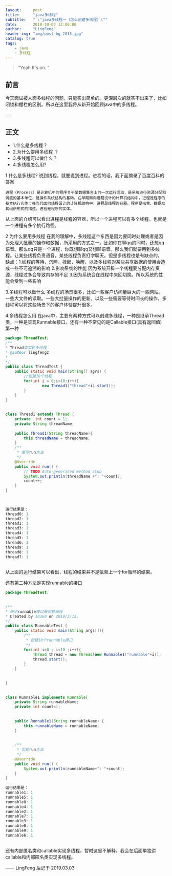 ```yaml
---
layout:     post
title:      "java多线程"
subtitle:   " \"java多线程一（怎么创建多线程）\""
date:       2018-10-03 12:00:00
author:     "LingFeng"
header-img: "img/post-bg-2015.jpg"
catalog: true
tags:
    - java
    - 多线程
---
```


> “Yeah It's on. ”


## 前言

今天面试被人面多线程的问题，只能答出简单的。更深层次的就答不出来了，比如闭锁和棚栏的区别。所以在这里我将从新开始回顾java中的多线程。
 
 
<p id = "build"></p>
---

## 正文
 
* 1.什么是多线程？
* 2.为什么要用多线程 ？
* 3.多线程可以做什么？
* 4.多线程怎么用?
 
1 什么是多线程?
    说到线程，就要说到进程。进程的话，我下面摘录了百度百科的答案
 
    进程（Process）是计算机中的程序关于某数据集合上的一次运行活动，是系统进行资源分配和调度的基本单位，是操作系统结构的基础。在早期面向进程设计的计算机结构中，进程是程序的基本执行实体；在当代面向线程设计的计算机结构中，进程是线程的容器。程序是指令、数据及其组织形式的描述，进程是程序的实体。
 
从上面的介绍可以看出进程是线程的容器，所以一个进程可以有多个线程。也就是一个进程有多个执行路径。
 
2 为什么要用多线程
    在我的理解中，多线程这个东西是因为要同时处理或者是因为处理大批量的操作和数据，所采用的方式之一。比如你在聊qq的同时，还想qq语音。那么qq只是一个进程，你既想聊qq又想聊语音。那么我们就要用到多线程。让某些线程负责语音，某些线程负责打字聊天。但是多线程也是有缺点的。
缺点：1.线程的等待，沉睡，挂起，唤醒，以及多线程对某些共享数据的使用会造成一些不可追溯的影响
         2.影响系统的性能 因为系统开辟一个线程要分配内存资源，线程过多会导致内存的不足 
         3.因为系统会在线程中来回切换。所以系统的性能会受到一些影响
 
3.多线程可以做什么
    多线程的场景很多，比如一些客户访问量巨大的一些网站。一些大文件的读取。一些大批量操作的更新。以及一些需要等待时间长的操作，多线程可以将这些场景下的客户体验提升很多。
 
4.多线程怎么用
    在java中，主要有两种方式可以创建多线程，一种是继承Thread类，一种是实现Runnable接口。还有一种不常见的是Callable接口(具有返回值)
    第一种
```java 
package ThreadTest;
/**
* Thread类实现多线程
* @author lingfengz
*
*/
public class ThreadTest {
    public static void main(String[] agrs) {
        //创建10个线程
        for(int i = 0;i<10;i++){
                new Thread1("thread"+i).start();
        }
    }
}
 
 
class Thread1 extends Thread {
    private  int count = 1;
    private String threadName;
 
    public Thread1(String threadName){
        this.threadName = threadName;
    }
    /**
     * 重写run方法
     */
    @Override
    public void run() {
        // TODO Auto-generated method stub
        System.out.println(threadName +": "+count);
        count++;
    }
}
 

 
运行结果是：
thread0: 1
thread2: 1
thread1: 1
thread3: 1
thread4: 1
thread5: 1
thread6: 1
thread9: 1
thread8: 1
thread7: 1
 
```
 
 
 从上面的运行结果可以看出，线程的结束并不是依赖上一个for循环的结束。
 
还有第二种方法是实现runnable的接口
 
 
```java
package ThreadTest;
 
 
/**
* 使用runnable接口来创建线程
* Created by 10360 on 2019/3/12.
*/
public class RunnableTest {
    public static void main(String args[]){
        /**
         * 创建10个runnable接口
         */
        for(int i=0 ; i<10 ;i++){
            Thread thread = new Thread(new Runnable1("runnable"+i));
            thread.start();
        }
    }
 
 
}
 
 
class Runnable1 implements Runnable{
    private String runnableName;
    private int count=1;
 
 
    public Runnable1(String runnableName) {
        this.runnableName = runnableName;
    }
 
 
    /**
     * 实现run方法
     */
    @Override
    public void run() {
        System.out.println(runnableName+": "+count);
    }
}
 
运行结果是：
runnable1: 1
runnable5: 1
runnable8: 1
runnable4: 1
runnable2: 1
runnable7: 1
runnable3: 1
runnable0: 1
runnable9: 1
runnable6: 1
 
```
 
还有内部匿名类和callable实现多线程，暂时这里不解释。我会在后面单独讲callable和内部匿名类实现多线程。

—— LingFeng 后记于 2019.03.03
